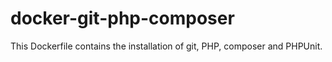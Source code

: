 # docker-git-php-composer

This Dockerfile contains the installation of git, PHP, composer and PHPUnit.
